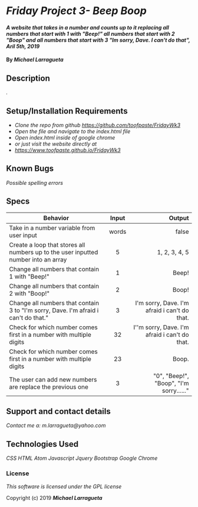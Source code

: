 # _Friday Project 3- Beep Boop_

#### _A website that takes in a number and counts up to it replacing all numbers that start with 1 with "Beep!" all numbers that start with 2 "Boop" and all numbers that start with 3 "Im sorry, Dave. I can't do that", Aril 5th, 2019_

#### By _Michael Larragueta_

## Description

_._

## Setup/Installation Requirements

* _Clone the repo from github https://github.com/toofpaste/FridayWk3_
* _Open the file and navigate to the index.html file_
* _Open index.html inside of google chrome_
* _or just visit the website directly at_
* _https://www.toofpaste.github.io/FridayWk3_


## Known Bugs

_Possible spelling errors_

## Specs
| Behavior | Input | Output |
| ------------- |:-------------:| -----:|
| Take in a number variable from user input | words | false |
| Create a loop that stores all numbers up to the user inputted number into an array | 5 | 1, 2, 3, 4, 5 |
| Change all numbers that contain 1 with "Beep!" | 1 | Beep! |
| Change all numbers that contain 2 with "Boop!" | 2 | Boop! |
| Change all numbers that contain 3 to "I'm sorry, Dave. I'm afraid i can't do that." | 3 | I'm sorry, Dave. I'm afraid i can't do that. |
| Check for which number comes first in a number with multiple digits | 32 | I''m sorry, Dave. I'm afraid i can't do that. |
| Check for which number comes first in a number with multiple digits | 23 | Boop. |
| The user can add new numbers are replace the previous one | 3 | "0", "Beep!", "Boop", "I'm sorry......" | 

## Support and contact details

_Contact me a: m.larragueta@yahoo.com_

## Technologies Used

_CSS_
_HTML_
_Atom_
_Javascript_
_Jquery_
_Bootstrap_
_Google Chrome_

### License

*This software is licensed under the GPL license*

Copyright (c) 2019 **_Michael Larragueta_**
